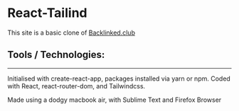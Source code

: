 # React-Tailind

This site is a basic clone of [Backlinked.club](https://backlinked.club)

## Tools / Technologies:
---
Initialised with create-react-app, packages installed via yarn or npm.
Coded with React, react-router-dom, and Tailwindcss.

Made using a dodgy macbook air, with Sublime Text and Firefox Browser